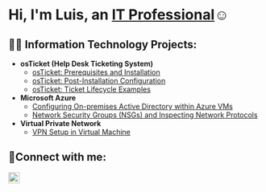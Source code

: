 <h1>Hi, I'm Luis, an <a href="https://www.linkedin.com/in/luis-babilonia-1b18bb339" targe= "blank">IT Professional</a>☺</h1>

<h2>👨‍💻 Information Technology Projects:</h2>

- <b>osTicket (Help Desk Ticketing System)</b>
  - [osTicket: Prerequisites and Installation](https://github.com/Machaur/osTicket-Prerequisites-and-Installation)
  - [osTicket: Post-Installation Configuration](https://github.com/Machaur/osTicket-Post-Installation-Config)
  - [osTicket: Ticket Lifecycle Examples](https://github.com/Machaur/osTicket-Ticket-Lifecycle-Examples/blob/main/README.md)
- <b>Microsoft Azure</b>
  - [Configuring On-premises Active Directory within Azure VMs](https://github.com/Machaur/Configuring-On-premises-Active-Directory-within-Azure-VMs/blob/main/README.md)
  - [Network Security Groups (NSGs) and Inspecting Network Protocols](https://github.com/Machaur/Network-Security-Groups-NSGs-and-Inspecting-Network-Protocols/tree/main)
- <b>Virtual Private Network</b>
  - [VPN Setup in Virtual Machine](https://github.com/Machaur/VPN-Setup-in-Virtual-Machine/blob/main/README.md)

<h2>🤳Connect with me:</h2>

[<img align="left" alt="Josh | LinkedIn" width="22px" src="https://cdn.jsdelivr.net/npm/simple-icons@v3/icons/linkedin.svg" />][linkedin]

[linkedin]: [https://linkedin.com/in/](https://www.linkedin.com/in/luis-babilonia-1b18bb339)
